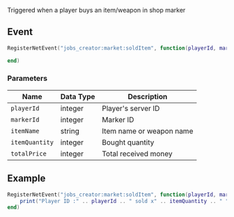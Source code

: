 Triggered when a player buys an item/weapon in shop marker

## Event
``` lua
RegisterNetEvent("jobs_creator:market:soldItem", function(playerId, markerId, itemName, itemQuantity, totalPrice)

end)
```

### Parameters

| Name              | Data Type | Description                 |
| -                 | -         | -                 |
| `playerId`         | integer    | Player's server ID  |
| `markerId`         | integer    | Marker ID |
| `itemName`         | string    | Item name or weapon name |
| `itemQuantity`         | integer    | Bought quantity |
| `totalPrice`         | integer    | Total received money |

## Example
``` lua
RegisterNetEvent("jobs_creator:market:soldItem", function(playerId, markerId, itemName, itemQuantity, totalPrice)
    print("Player ID :" .. playerId .. " sold x" .. itemQuantity .. " " .. itemName .. " from shop " .. markerId)
end)
```
